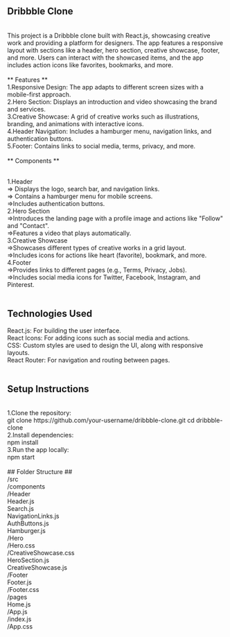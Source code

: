 ## Dribbble Clone ##
</br>
This project is a Dribbble clone built with React.js, showcasing creative work and providing a platform for designers. The app features a responsive layout with sections like a header, hero section, creative showcase, footer, and more. Users can interact with the showcased items, and the app includes action icons like favorites, bookmarks, and more.
</br>
</br>
** Features **
</br>
1.Responsive Design: The app adapts to different screen sizes with a mobile-first approach.
</br>
2.Hero Section: Displays an introduction and video showcasing the brand and services.
</br>
3.Creative Showcase: A grid of creative works such as illustrations, branding, and animations with 
interactive icons.
</br>
4.Header Navigation: Includes a hamburger menu, navigation links, and authentication buttons.
</br>
5.Footer: Contains links to social media, terms, privacy, and more.

</br>
</br>
 ** Components **
</br>
</br>

1.Header
</br>
=> Displays the logo, search bar, and navigation links.
</br>
=> Contains a hamburger menu for mobile screens.
</br>
=>Includes authentication buttons.
</br>
2.Hero Section
</br>
=>Introduces the landing page with a profile image and actions like "Follow" and "Contact".
</br>
=>Features a video that plays automatically.
</br>
3.Creative Showcase
</br>
=>Showcases different types of creative works in a grid layout.
</br>
=>Includes icons for actions like heart (favorite), bookmark, and more.
</br>
4.Footer
</br>
=>Provides links to different pages (e.g., Terms, Privacy, Jobs).
</br>
=>Includes social media icons for Twitter, Facebook, Instagram, and Pinterest.
</br>
</br>

## Technologies Used ##
React.js: For building the user interface.
</br>
React Icons: For adding icons such as social media and actions.
</br>
CSS: Custom styles are used to design the UI, along with responsive layouts.
</br>
React Router: For navigation and routing between pages.
</br>
</br>

## Setup Instructions ##
</br>
1.Clone the repository:
</br>
git clone https://github.com/your-username/dribbble-clone.git
cd dribbble-clone
</br>
2.Install dependencies:
</br>
npm install
</br>
3.Run the app locally:
</br>
npm start
</br>
</br>
## Folder Structure ##
</br>
/src
</br>
  /components
  </br>
    /Header
    </br>
      Header.js
      </br>
      Search.js
      </br>
      NavigationLinks.js
      </br>
      AuthButtons.js
      </br>
      Hamburger.js
      </br>
    /Hero
    </br>
      /Hero.css
      </br>
     /CreativeShowcase.css
     </br>
      HeroSection.js
      </br>
      CreativeShowcase.js
      </br>
    /Footer
    </br>
      Footer.js
      </br>
       /Footer.css
       </br>
  /pages
  </br>
    Home.js
    </br>
  /App.js
  </br>
  /index.js
  </br>
  /App.css
  </br>

  </br>
 
